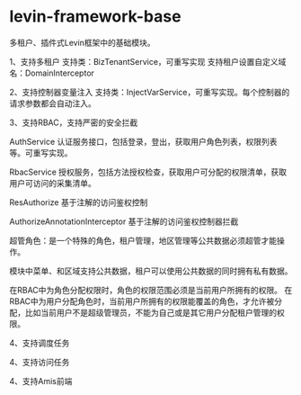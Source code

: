 # levin-framework-base

多租户、插件式Levin框架中的基础模块。

1、支持多租户
   支持类：BizTenantService，可重写实现
   支持租户设置自定义域名：DomainInterceptor 
  
2、支持控制器变量注入
   支持类：InjectVarService，可重写实现。每个控制器的请求参数都会自动注入。   
   
3、支持RBAC，支持严密的安全拦截

   AuthService 认证服务接口，包括登录，登出，获取用户角色列表，权限列表等。可重写实现。   
   
   RbacService 授权服务，包括方法授权检查，获取用户可分配的权限清单，获取用户可访问的采集清单。
   
   ResAuthorize 基于注解的访问鉴权控制
   
   AuthorizeAnnotationInterceptor 基于注解的访问鉴权控制器拦截
   
   超管角色：是一个特殊的角色，租户管理，地区管理等公共数据必须超管才能操作。
    
   模块中菜单、和区域支持公共数据，租户可以使用公共数据的同时拥有私有数据。
   
   在RBAC中为角色分配权限时，角色的权限范围必须是当前用户所拥有的权限。
   在RBAC中为用户分配角色时，当前用户所拥有的权限能覆盖的角色，才允许被分配，比如当前用户不是超级管理员，不能为自己或是其它用户分配租户管理的权限。
   
   
4、支持调度任务 
   
4、支持访问任务    
   
4、支持Amis前端


           
